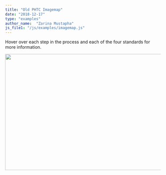 ```yaml
---
title: "Old PHTC Imagemap"
date: "2018-12-17"
type: "examples"
author_name:  "Zarina Mustapha"
js_file1: "/js/examples/imagemap.js"
---
```


<div class="text-center">
<p>Hover over each step in the process and each of the four standards for more information.</p>
<img name="framework" src="https://s3.amazonaws.com/ccnmtl-phtc-static-prod/media/img/cdcframework/framework_00.jpg" width="639" height="378" usemap="#framework_map" border="0">
<!--image map-->
<map name="framework_map">
<area alt="Accuracy" coords="119,234,224,251" class="framework10" shape="rect" title="Accuracy">
<area alt="Propriety" coords="119,208,224,225" class="framework09" shape="rect" title="Propriety">
<area alt="Feasibility" coords="119,181,224,198" class="framework08" shape="rect" title="Feasibility">
<area alt="Utility" coords="119,153,224,170" class="framework07" shape="rect" title="Utility">
<area alt="Ensure Use and Share Lessons Learned" coords="43,98,36" class="framework06" shape="circle" title="Ensure Use and Share Lessons Learned">
<area alt="Justify Conclusions" coords="46,279,36" class="framework05" shape="circle" title="Justify Conclusions">
<area alt="Gather Credible Evidence" coords="171,333,36" class="framework04" shape="circle" title="Gather Credible Evidence">
<area alt="Focus the Evaluation Design" coords="297,278,36" class="framework03" shape="circle" title="Focus the Evaluation Design">
<area alt="Describe the Program" coords="296,99,36" class="framework02" shape="circle" title="Describe the Program">
<area alt="Engage Stakeholders" coords="170,45,36" class="framework01" shape="circle" title="Engage Stakeholders">
</map>
<!--preloader-->
</div>